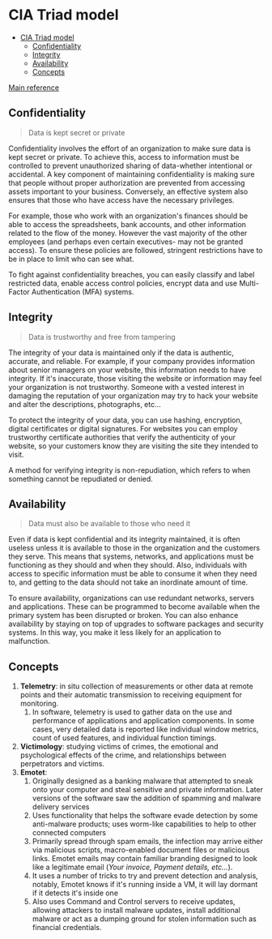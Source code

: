 # CIA Triad model

- [CIA Triad model](#cia-triad-model)
  - [Confidentiality](#confidentiality)
  - [Integrity](#integrity)
  - [Availability](#availability)
  - [Concepts](#concepts)

[Main reference](https://www.fortinet.com/resources/cyberglossary/cia-triad)

## Confidentiality

> Data is kept secret or private

Confidentiality involves the effort of an organization to make sure data is kept secret or private. To achieve this, access to information must be controlled to prevent unauthorized sharing of data-whether intentional or accidental. A key component of maintaining confidentiality is making sure that people without proper authorization are prevented from accessing assets important to your business. Conversely, an effective system also ensures that those who have access have the necessary privileges.

For example, those who work with an organization's finances should be able to access the spreadsheets, bank accounts, and other information related to the flow of the money. However the vast majority of the other employees (and perhaps even certain executives- may not be granted access). To ensure these policies are followed, stringent restrictions have to be in place to limit who can see what.

To fight against confidentiality breaches, you can easily classify and label restricted data, enable access control policies, encrypt data and use Multi-Factor Authentication (MFA) systems.

## Integrity

> Data is trustworthy and free from tampering

The integrity of your data is maintained only if the data is authentic, accurate, and reliable. For example, if your company provides information about senior managers on your website, this information needs to have integrity. If it's inaccurate, those visiting the website or information may feel your organization is not trustworthy. Someone with a vested interest in damaging the reputation of your organization may try to hack your website and alter the descriptions, photographs, etc...

To protect the integrity of your data, you can use hashing, encryption, digital certificates or digital signatures. For websites you can employ trustworthy certificate authorities that verify the authenticity of your website, so your customers know they are visiting the site they intended to visit.

A method for verifying integrity is non-repudiation, which refers to when something cannot be repudiated or denied.

## Availability

> Data must also be available to those who need it

Even if data is kept confidential and its integrity maintained, it is often useless unless it is available to those in the organization and the customers they serve. This means that systems, networks, and applications must be functioning as they should and when they should. Also, individuals with access to specific information must be able to consume it when they need to, and getting to the data should not take an inordinate amount of time.

To ensure availability, organizations can use redundant networks, servers and applications. These can be programmed to become available when the primary system has been disrupted or broken. You can also enhance availability by staying on top of upgrades to software packages and security systems. In this way, you make it less likely for an application to malfunction.

## Concepts

1. **Telemetry**: in situ collection of measurements or other data at remote points and their automatic transmission to receiving equipment for monitoring.
   1. In software, telemetry is used to gather data on the use and performance of applications and application components. In some cases, very detailed data is reported like individual window metrics, count of used features, and individual function timings.
2. **Victimology**: studying victims of crimes, the emotional and psychological effects of the crime, and relationships between perpetrators and victims.
3. **Emotet**:
   1. Originally designed as a banking malware that attempted to sneak onto your computer and steal sensitive and private information. Later versions of the software saw the addition of spamming and malware delivery services
   2. Uses functionality that helps the software evade detection by some anti-malware products; uses worm-like capabilities to help to other connected computers
   3. Primarily spread through spam emails, the infection may arrive either via malicious scripts, macro-enabled document files or malicious links. Emotet emails may contain familiar branding designed to look like a legitimate email (_Your invoice, Payment details, etc..._).
   4. It uses a number of tricks to try and prevent detection and analysis, notably, Emotet knows if it's running inside a VM, it will lay dormant if it detects it's inside one
   5. Also uses Command and Control servers to receive updates, allowing attackers to install malware updates, install additional malware or act as a dumping ground for stolen information such as financial credentials.
